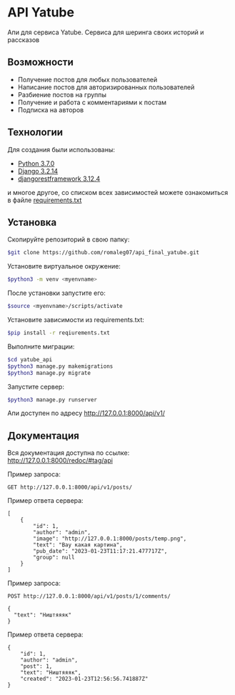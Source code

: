 # API Yatube

Апи для сервиса Yatube.
Сервиса для шеринга своих историй и рассказов

## Возможности

- Получение постов для любых пользователей
- Написание постов для авторизированных пользователей
- Разбиение постов на группы
- Получение и работа с комментариями к постам
- Подписка на авторов

## Технологии

Для создания были использованы:
- [Python 3.7.0](https://www.python.org)
- [Django 3.2.14](https://www.djangoproject.com)
- [djangorestframework 3.12.4](https://www.django-rest-framework.org)

и многое другое, со списком всех зависимостей можете ознакомиться в файле [requirements.txt](https://github.com/romaleg07/api_final_yatube/blob/master/requirements.txt)

## Установка

Скопируйте репозиторий в свою папку:
```sh
$git clone https://github.com/romaleg07/api_final_yatube.git
```

Установите виртуальное окружение:
```sh
$python3 -m venv <myenvname>
```

После установки запустите его:
```sh
$source <myenvname>/scripts/activate
```

Установите зависимости из requirements.txt:
```sh
$pip install -r reqiurements.txt
```

Выполните миграции:
```sh
$cd yatube_api
$python3 manage.py makemigrations
$python3 manage.py migrate
```

Запустите сервер:
```sh
$python3 manage.py runserver
```

Апи доступен по адресу http://127.0.0.1:8000/api/v1/

## Документация

Вся документация доступна по ссылке: http://127.0.0.1:8000/redoc/#tag/api

Пример запроса:
```
GET http://127.0.0.1:8000/api/v1/posts/
```
Пример ответа сервера:
```
[
    {
        "id": 1,
        "author": "admin",
        "image": "http://127.0.0.1:8000/posts/temp.png",
        "text": "Вау какая картина",
        "pub_date": "2023-01-23T11:17:21.477717Z",
        "group": null
    }
]
```

Пример запроса:
```
POST http://127.0.0.1:8000/api/v1/posts/1/comments/
```
```
{
  "text": "Ништяяяк"
}
```
Пример ответа сервера:
```
{
    "id": 1,
    "author": "admin",
    "post": 1,
    "text": "Ништяяяк",
    "created": "2023-01-23T12:56:56.741887Z"
}
```
